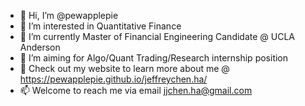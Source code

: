 - 👋 Hi, I’m @pewapplepie
- 👀 I’m interested in Quantitative Finance
- 🌱 I’m currently Master of Financial Engineering Candidate @ UCLA Anderson
- 💞️ I’m aiming for Algo/Quant Trading/Research internship position 
- 🏀 Check out my website to learn more about me @ https://pewapplepie.github.io/jeffreychen.ha/
- 📫 Welcome to reach me via email jjchen.ha@gmail.com

<!---
pewapplepie/pewapplepie is a ✨ special ✨ repository because its `README.md` (this file) appears on your GitHub profile.
You can click the Preview link to take a look at your changes.
--->
